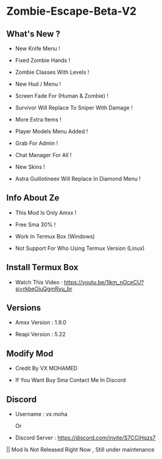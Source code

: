 # Zombie-Escape-Beta-V2

What's New ?
-

- New Knife Menu !

- Fixed Zombie Hands !

- Zombie Classes With Levels ! 

- New Hud / Menu !

- Screen Fade For (Human & Zombie) !

- Survivor Will Replace To Sniper With Damage !

- More Extra Items !

- Player Models Menu Added !

- Grab For Admin !

- Chat Manager For All !

- New Skins !

- Astra Guillotineex Will Replace In Diamond Menu !


Info About Ze
-

- This Mod Is Only Amxx !

- Free Sma 30% !

- Work In Termux Box (Windows)

- Not Support For Who Using Termux Version (Linux)


Install Termux Box
-

- Watch This Video : https://youtu.be/1lkm_nOceCU?si=rkbeOjuQgmRyu_br

Versions
-

- Amxx Version : 1.9.0

- Reapi Version : 5.22

Modify Mod
-

- Credit By VX MOHAMED

- If You Want Buy Sma Contact Me In Discord

Discord
-

- Username : vx.moha

  Or

- Discord Server : https://discord.com/invite/S7CCjHqzs7



|| Mod Is Not Released Right Now , Still under maintenance 
